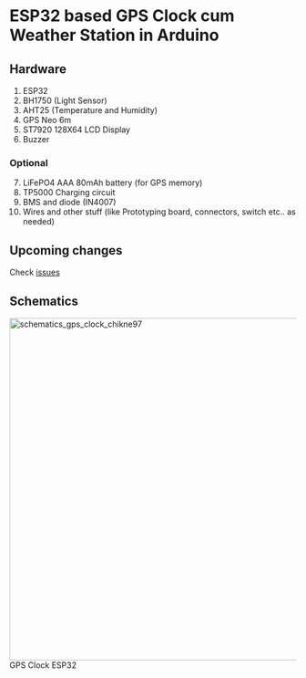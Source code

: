 # ESP32 based GPS Clock cum Weather Station in Arduino
## Hardware
1. ESP32
2. BH1750 (Light Sensor)
3. AHT25 (Temperature and Humidity)
4. GPS Neo 6m 
5. ST7920 128X64 LCD Display
6. Buzzer 
### Optional
7. LiFePO4 AAA 80mAh battery (for GPS memory)
8. TP5000 Charging circuit
9. BMS and diode (IN4007)
10. Wires and other stuff (like Prototyping board, connectors, switch etc.. as needed)

## Upcoming changes
Check [issues](https://github.com/KamadoTanjiro-beep/esp-arduino-gps-clock-weatherstation/issues)

## Schematics
<img src="https://github.com/KamadoTanjiro-beep/gpsClock/blob/main/Schematic/Schematic_GPS%20Clock.png" alt="schematics_gps_clock_chikne97" width="800" height="600"> <br/>
GPS Clock ESP32 <br/><br/>
